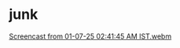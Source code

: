 # junk
[Screencast from 01-07-25 02:41:45 AM IST.webm](https://github.com/user-attachments/assets/35a0ee7b-9b21-404e-b0f7-b877c95e7130)
